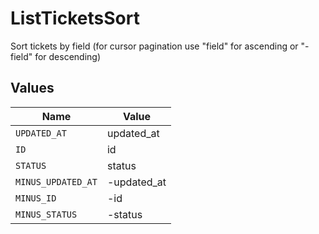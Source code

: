 # ListTicketsSort

Sort tickets by field (for cursor pagination use "field" for ascending or "-field" for descending)


## Values

| Name               | Value              |
| ------------------ | ------------------ |
| `UPDATED_AT`       | updated_at         |
| `ID`               | id                 |
| `STATUS`           | status             |
| `MINUS_UPDATED_AT` | -updated_at        |
| `MINUS_ID`         | -id                |
| `MINUS_STATUS`     | -status            |
